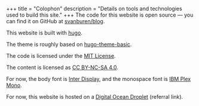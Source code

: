 +++
title = "Colophon"
description = "Details on tools and technologies used to build this site."
+++
The code for this website is open source — you can find it on GitHub at [svanburen/blog](https://github.com/svanburen/blog).

This website is built with [hugo](https://github.com/gohugoio/hugo).

The theme is roughly based on [hugo-theme-basic](https://themes.gohugo.io/hugo-theme-basic/).

The code is licensed under the [MIT License](https://github.com/svanburen/blog/blob/master/LICENSE).

The content is licensed as [CC BY-NC-SA 4.0](https://creativecommons.org/licenses/by-nc-sa/4.0/).

For now, the body font is [Inter Display](https://rsms.me/inter/), and the monospace font is [IBM Plex Mono](https://fonts.google.com/specimen/IBM+Plex+Mono).

For now, this website is hosted on a [Digital Ocean Droplet](https://m.do.co/c/1e04a4500ebb) (referral link).
